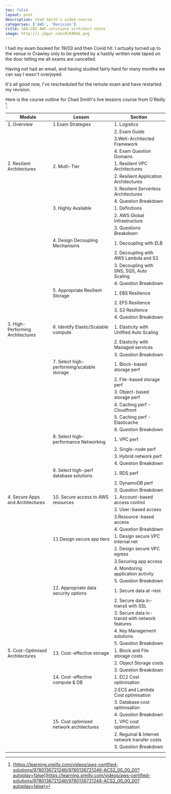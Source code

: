 ```yaml
---
toc: false
layout: post
description: Chad Smith's video course
categories: ['AWS', 'Revision']
title: SAA-C02 AWS solutions architect notes
image: http://i.imgur.com/AlR4Rmk.png
---
```

<style>
table {font-size:100%; white-space:inherit}
table td {max-width:inherit}
</style>

I had my exam booked for 19/03 and then Covid hit. I actually turned up to the venue in Crawley only to be greeted by a hastily written note taped on the door telling me all exams are cancelled.

Having not had an email, and having studied fairly hard for many months we can say I wasn't overjoyed.

It's all good now, I've rescheduled for the remote exam and have restarted my revision.

Here is the course outline for Chad Smith's live lessons course from O'Reilly [^1].

| Module                           | Lesson                                     | Section                                         |
|----------------------------------|--------------------------------------------|-------------------------------------------------|
| 1. Overview                      | 1 Exam Strategies                          | 1. Logistics                                    |
|                                  |                                            | 2. Exam Guide                                   |
|                                  |                                            | 3.Well-Architected Framework                    |
|                                  |                                            | 4. Exam Question Domains                        |
| 2. Resilient Architectures       | 2. Multi-Tier                              | 1. Resilient VPC Architectures                  |
|                                  |                                            | 2. Resilient Application Architectures          |
|                                  |                                            | 3. Resilient Serverless Architectures           |
|                                  |                                            | 4. Question Breakdown                           |
|                                  | 3. Highly Available                        | 1. Definitions                                  |
|                                  |                                            | 2. AWS Global Infrastructure                    |
|                                  |                                            | 3. Questions Breakdown                          |
|                                  | 4. Design Decoupling Mechanisms            | 1. Decoupling with ELB                          |
|                                  |                                            | 2. Decoupling with AWS Lambda and S3            |
|                                  |                                            | 3. Decoupling with SNS, SQS, Auto Scaling       |
|                                  |                                            | 4. Question Breakdown                           |
|                                  | 5. Appropriate Resilient Storage           | 1. EBS Resilience                               |
|                                  |                                            | 2. EFS Resilience                               |
|                                  |                                            | 3. S3 Resilience                                |
|                                  |                                            | 4. Question Breakdown                           |
| 3. High-Performing Architectures | 6. Identify Elastic/Scalable compute       | 1. Elasticity with Unitfied Auto Scaling        |
|                                  |                                            | 2. Elasticity with Managed services             |
|                                  |                                            | 3. Question Breakdown                           |
|                                  | 7. Select high-performing/scalable storage | 1. Block-based storage perf                     |
|                                  |                                            | 2. File-based storage perf                      |
|                                  |                                            | 3. Object-based storage perf                    |
|                                  |                                            | 4. Caching perf - Cloudfront                    |
|                                  |                                            | 5. Caching perf - Elasticache                   |
|                                  |                                            | 6. Question Breakdown                           |
|                                  | 8. Select high-performance Networking      | 1. VPC perf                                     |
|                                  |                                            | 2. Single-node perf                             |
|                                  |                                            | 3. Hybrid network perf                          |
|                                  |                                            | 4. Question Breakdown                           |
|                                  | 9. Select high-perf database solutions     | 1. RDS perf                                     |
|                                  |                                            | 2. DynamoDB perf                                |
|                                  |                                            | 3. Question Breakdown                           |
| 4. Secure Apps and Architectures | 10. Secure access to AWS resources         | 1. Account-based access control                 |
|                                  |                                            | 2. User-based access                            |
|                                  |                                            | 3.Resource-based access                         |
|                                  |                                            | 4. Question Breakdown                           |
|                                  | 11.Design secure app tiers                 | 1. Design secure VPC internal net               |
|                                  |                                            | 2. Design secure VPC egress                     |
|                                  |                                            | 3.Securing app access                           |
|                                  |                                            | 4. Monitoring application activity              |
|                                  |                                            | 5. Question Breakdown                           |
|                                  | 12. Appropriate data security options      | 1. Secure data at-rest                          |
|                                  |                                            | 2. Secure data in-transit with SSL              |
|                                  |                                            | 3. Secure data in-transit with network features |
|                                  |                                            | 4. Key Management solutions                     |
|                                  |                                            | 5. Question Breakdown                           |
| 5. Cost-Optimised Architectures  | 13. Cost-effective storage                 | 1. Block and File storage costs                 |
|                                  |                                            | 2. Object Storage costs                         |
|                                  |                                            | 3. Question Breakdown                           |
|                                  | 14. Cost-effective compute & DB            | 1. EC2 Cost optimisation                        |
|                                  |                                            | 2.ECS and Lambda Cost optimisation              |
|                                  |                                            | 3. Database cost optimisation                   |
|                                  |                                            | 4. Question Breakdown                           |
|                                  | 15. Cost optimised network architectures   | 1. VPC cost optimisation                        |
|                                  |                                            | 2. Reguinal & Internet network transfer costs   |
|                                  |                                            | 3. Question Breakdown                           |
|                                  |                                            |                                                 |






<!-- 
## Module 1: Overview

### Lesson 1: Exam Strategies

#### Section 1: Logistics
* Cornell Method Question 1
    * Cornell Method Answer 1
#### Section 2: Exam Guide
* Cornell Method Question 1
    * Cornell Method Answer 1
-->

[^1]: [https://learning.oreilly.com/videos/aws-certified-solutions/9780136721246/9780136721246-ACS2_00_00_00?autoplay=false](https://learning.oreilly.com/videos/aws-certified-solutions/9780136721246/9780136721246-ACS2_00_00_00?autoplay=false)





